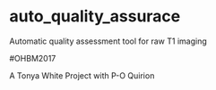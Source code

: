 # auto_quality_assurace
Automatic quality assessment tool for raw T1 imaging


#OHBM2017

A Tonya White Project
with 
P-O Quirion
